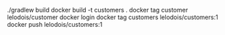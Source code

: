 ./gradlew build
docker build -t customers . 
docker tag customer lelodois/customer 
docker login
docker tag customers lelodois/customers:1
docker push  lelodois/customers:1